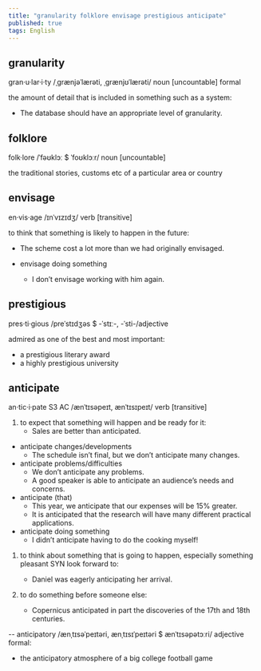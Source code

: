 ```yaml
---
title: "granularity folklore envisage prestigious anticipate"
published: true
tags: English
---
```


## granularity

gran·u·lar·i·ty /ˌɡrænjəˈlærəti, ˌɡrænjʊˈlærəti/ noun [uncountable] formal

the amount of detail that is included in something such as a system:

- The database should have an appropriate level of granularity.

## folklore

folk·lore /ˈfəʊklɔː $ ˈfoʊklɔːr/ noun [uncountable]

the traditional stories, customs etc of a particular area or country

## envisage

en·vis·age /ɪnˈvɪzɪdʒ/ verb [transitive]

to think that something is likely to happen in the future:

- The scheme cost a lot more than we had originally envisaged.

- envisage doing something
  - I don’t envisage working with him again.

## prestigious

pres·ti·gious /preˈstɪdʒəs $ -ˈstɪː-, -ˈsti-/adjective

admired as one of the best and most important:

- a prestigious literary award
- a highly prestigious university

## anticipate

an·tic·i·pate S3 AC /ænˈtɪsəpeɪt, ænˈtɪsɪpeɪt/ verb [transitive]

1. to expect that something will happen and be ready for it:
   - Sales are better than anticipated.
  - anticipate changes/developments
    - The schedule isn’t final, but we don’t anticipate many changes.
  - anticipate problems/difficulties
    - We don’t anticipate any problems.
    - A good speaker is able to anticipate an audience’s needs and concerns.
  - anticipate (that)
    - This year, we anticipate that our expenses will be 15% greater.
    - It is anticipated that the research will have many different practical applications.
  - anticipate doing something
    - I didn’t anticipate having to do the cooking myself!

1. to think about something that is going to happen, especially something
   pleasant SYN look forward to:
   - Daniel was eagerly anticipating her arrival.

2. to do something before someone else:
   - Copernicus anticipated in part the discoveries of the 17th and 18th
  centuries.

-- anticipatory /ænˌtɪsəˈpeɪtəri, ænˌtɪsɪˈpeɪtəri $ ænˈtɪsəpətɔːri/ adjective
formal:
   - the anticipatory atmosphere of a big college football game